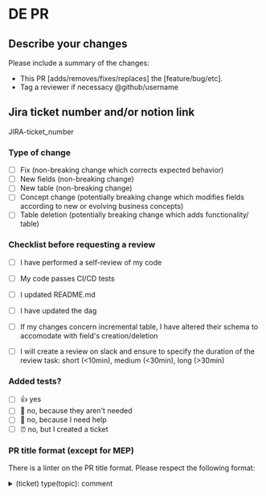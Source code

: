 # DE PR

## Describe your changes

Please include a summary of the changes:

* This PR [adds/removes/fixes/replaces] the [feature/bug/etc].
* Tag a reviewer if necessacy  @github/username

## Jira ticket number and/or notion link

JIRA-ticket_number

### Type of change

* [ ] Fix (non-breaking change which corrects expected behavior)
* [ ] New fields (non-breaking change)
* [ ] New table (non-breaking change)
* [ ] Concept change (potentially breaking change which modifies fields according to new or evolving business concepts)
* [ ] Table deletion (potentially breaking change which adds functionality/ table)

### Checklist before requesting a review

* [ ] I have performed a self-review of my code

* [ ] My code passes CI/CD tests
* [ ] I updated README.md
* [ ] I have updated the dag
* [ ] If my changes concern incremental table, I have altered their schema to accomodate with field's creation/deletion
* [ ] I will create a review on slack and ensure to specify the duration of the review task: short (<10min), medium (<30min), long (>30min)

### Added tests?

* [ ] 👍 yes
* [ ] 🙅 no, because they aren't needed
* [ ] 🙋 no, because I need help
* [ ] ⏰ no, but I created a ticket

### PR title format (except for MEP)

There is a linter on the PR title format. Please respect the following format:

<details>
<summary>(ticket) type(topic): comment</summary>

* ticket surrounded by parenthesis, with optionnaly a hyphen followed by one or more digits (e.g., -1234). The first part must be one of the following strings:
  * DA
  * DE
  * AE
  * DS
  * HF
  * BSR
  * PC

* type :
The second part to specify the type of change one of the following :
  * build
  * lint
  * ci
  * docs
  * feat
  * fix
  * perf
  * refactor
  * test
  * chore
  * dbt

* topic within parenthesis: 1 word e.g., (dag)

* comment: tell us your life

examples:

* :white_check_mark: (DE-124) refactor(firebase): update source field
* :x: (DE-124) refactor (firebase): update source field **(space between type and topic)**
* :x: (DE-124) airflow(firebase): update source fiedd in DAG **(wrong type)**
* :x: (DE-124) (DE-124) refactor(firebase refacto): update source field **(topic in two words)**
* :white_check_mark: (BSR) docs(github): add PR title valid format in template

</details>
